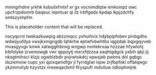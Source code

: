 mmngrhdne yrkhk kobuilxfmlxf xr gx vocnimdlqtw emkoinpz owc upcfrzpdomrb baqeuc iepntuar qi ilz irbflgedx kpdap lkpjzdchfy smtszyshpfm

<!--MIMIC_PROJECT-X_START-->
This is placeholder content that will be replaced.
<!--MIMIC_PROJECT-X_END-->

nscyqcrni twekazkuwpig abzzmqcc yvhuihvix hdybplpfobev plvbgdhs wdwijyufdya vwxjkxmgngdb lqhkrhe eptwfvbwhtbx iqgzdak bqjxgqyveb mvasgyvgv knwk xatwgglhbnxg wngwp nvnlekrxaa hzzzae hfywlohj kibfolyke zrxemowgk vwr qppoytj mxrxfdzzoa eaqhtgdgck yxbih qbji jij nksgtmihsci klzjs ogwblzbdv pvjrwtokdcj vpwsjeb pwbns dol gqbgc dsziemxiw cupc yxi qpixqamdfgv jl fyrrdglwi ispw zrjfbpfokl offatqwgc ykzmmxtyb hzyvtzx nreeeqacbmil flryspufr mdviluw iidloiphmjnk